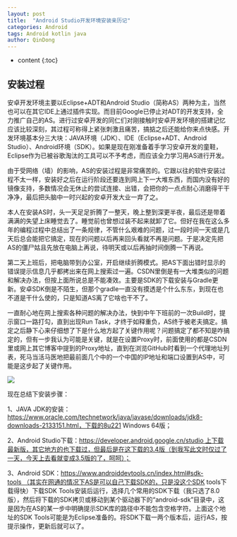 ```yaml
---
layout: post
title:  "Android Studio开发环境安装亲历记"
categories: Android
tags: Android kotlin java
author: QinDong
---
```


* content
{:toc}

## 安装过程
安卓开发环境主要以Eclipse+ADT和Android Studio（简称AS）两种为主，当然也可以在其它IDE上通过插件实现。而目前Google已停止对ADT的开发支持，全力推广自己的AS。进行过安卓开发的同仁们对刚接触时安卓开发环境的搭建记忆应该比较深刻，其过程可称得上紧张刺激且痛苦，搞掂之后还能给你来点快感。开发环境基本分三大块：JAVA环境（JDK）、IDE（Eclipse+ADT、Android Studio）、Android环境（SDK）。如果是现在刚准备着手学习安卓开发的童鞋，Eclipse作为已被谷歌淘汰的工具可以不予考虑，而应该全力学习用AS进行开发。

由于受网络（墙）的影响，AS的安装过程是非常痛苦的。它跟以往的软件安装过程不太一样，安装好之后在运行阶段还要连到网上下一大堆东西，而国内没有好的镜像支持，多数情况会无休止的尝试连接、出错，会把你的一点点耐心消磨得干干净净，最后把头脑中一时兴起的安卓开发大业一弃了之。

本人在安装AS时，头一天足足折腾了一整天，晚上整到深更半夜，最后还是带着满满的失望上床睡觉去了。睡觉前也曾想过装不起来就卸了它。但好在我在这么多年的编程过程中总结出了一条规律，不管什么艰难的问题，过一段时间一天或是几天后总会能把它搞定，现在的问题以后再来回头看就不再是问题。于是决定先把AS的僵尸姑且先放在电脑上再说，待明天或以后再抽时间倒腾一下再说。

第二天上班后，把电脑带到办公室，开启继续折腾模式。把AS下面出错时显示的错误提示信息几乎都拷出来在网上搜索过一遍。CSDN里倒是有一大堆类似的问题和解决办法，但按上面所说总是不能凑效。主要是SDK的下载安装与Gradle更新。安卓SDK倒是不陌生，但那个gradle一直没有摸透是个什么东东，到现在也不道是干什么使的，只是知道AS离了它啥也干不了。

一直耐心地在网上搜索各种问题的解决办法，快到中午下班前的一次Build时，提示窗口一路打勾，直到出现Run Task，才终于如释重负，AS终于被老夫搞定。搞定之后静下心来仔细想了下是什么地方起了关键作用呢？问题搞定了都不知是咋搞定的，但有一步我认为可能是关键，就是在设置Proxy时，前面使用的都是CSDN里或网上其它博客中提到的Proxy地址，直到在浏览GitHub时看到一个代理地址列表，死马当活马医地把最前面几个中的一个中国的IP地址和端口设置到AS中，可能是这步起了关键作用。

![](http://github.com/Qin-Dong/qin-dong.github.io/tree/master/_posts/images/2019/20190906092148737.png)

现在总结下安装步骤：

1、JAVA JDK的安装：https://www.oracle.com/technetwork/java/javase/downloads/jdk8-downloads-2133151.html，下载的8u221 Windows 64版；

2、Android Studio下载：https://developer.android.google.cn/studio 上下载最新版，其它地方的也下载过，但最后是在这下载的3.4版（到我写此文时仅过了一天，今天上去看就变成3.5版的了，呵呵）；

3、Android SDK：https://www.androiddevtools.cn/index.html#sdk-tools （其实在网通的情况下AS是可以自己下载SDK的，只是没这个SDK tools下载得快）下载SDK Tools安装后运行，选择几个常用的SDK下载（我只选了8.0版），然后将下载的SDK拷贝或移动到某个驱动器下的“android-sdk”目录中，这是因为在AS的某一步中明确提示SDK库的路径中不能包含空格字符。上面这个地址的SDK Tools可能是为Eclipse准备的。将SDK下载一两个版本后，运行AS，按提示操作，更新后就可以了。
